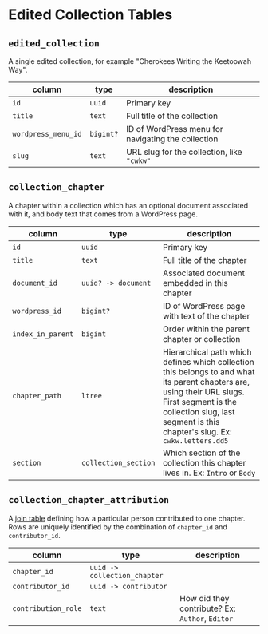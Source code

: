 # Edited Collection Tables

## `edited_collection`

A single edited collection, for example "Cherokees Writing the Keetoowah Way".

| column              | type      | description                                        |
|---------------------|-----------|----------------------------------------------------|
| `id`                | `uuid`    | Primary key                                        |
| `title`             | `text`    | Full title of the collection                       |
| `wordpress_menu_id` | `bigint?` | ID of WordPress menu for navigating the collection |
| `slug`              | `text`    | URL slug for the collection, like `"cwkw"`         |

## `collection_chapter`

A chapter within a collection which has an optional document associated with it, and body text that comes from a WordPress page.

| column            | type                 | description                                                                                                                                                                                                                 |
|-------------------|----------------------|-----------------------------------------------------------------------------------------------------------------------------------------------------------------------------------------------------------------------------|
| `id`              | `uuid`               | Primary key                                                                                                                                                                                                                 |
| `title`           | `text`               | Full title of the chapter                                                                                                                                                                                                   |
| `document_id`     | `uuid? -> document`  | Associated document embedded in this chapter                                                                                                                                                                                |
| `wordpress_id`    | `bigint?`            | ID of WordPress page with text of the chapter                                                                                                                                                                               |
| `index_in_parent` | `bigint`             | Order within the parent chapter or collection                                                                                                                                                                               |
| `chapter_path`    | `ltree`              | Hierarchical path which defines which collection this belongs to and what its parent chapters are, using their URL slugs. First segment is the collection slug, last segment is this chapter's slug. Ex: `cwkw.letters.dd5` |
| `section`         | `collection_section` | Which section of the collection this chapter lives in. Ex: `Intro` or `Body`                                                                                                                                                                                                                            |

## `collection_chapter_attribution`

A [join table](https://learn.co/lessons/sql-join-tables-readme) defining how a particular person contributed to one chapter.
Rows are uniquely identified by the combination of `chapter_id` and `contributor_id`.

| column              | type                         | description                                     |
|---------------------|------------------------------|-------------------------------------------------|
| `chapter_id`        | `uuid -> collection_chapter` |                                                 |
| `contributor_id`    | `uuid -> contributor`        |                                                 |
| `contribution_role` | `text`                       | How did they contribute? Ex: `Author`, `Editor` |
